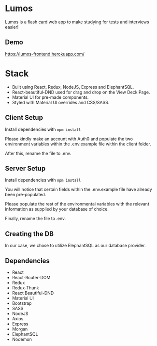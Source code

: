# Lumos

Lumos is a flash card web app to make studying for tests and interviews easier!

## Demo

https://lumos-frontend.herokuapp.com/

# Stack

- Built using React, Redux, NodeJS, Express and ElephantSQL.
- React-beautiful-DND used for drag and drop on the View Deck Page.
- Material UI for pre-made components.
- Styled with Material UI overrides and CSS/SASS.

## Client Setup

Install dependencies with `npm install`

Please kindly make an account with Auth0 and populate the two environment variables within the .env.example file
within the client folder.

After this, rename the file to .env.

## Server Setup

Install dependencies with `npm install`

You will notice that certain fields within the .env.example file have already been pre-populated.

Please populate the rest of the environmental variables with the relevant information as supplied by your
database of choice.

Finally, rename the file to .env.

## Creating the DB

In our case, we chose to utilize ElephantSQL as our database provider.

## Dependencies

- React
- React-Router-DOM
- Redux
- Redux-Thunk
- React Beautiful-DND
- Material UI
- Bootstrap
- SASS
- NodeJS
- Axios
- Express
- Morgan
- ElephantSQL
- Nodemon
